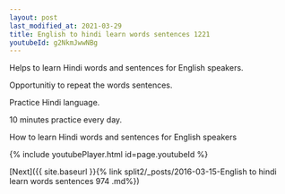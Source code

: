 ```yaml
---
layout: post
last_modified_at: 2021-03-29
title: English to hindi learn words sentences 1221 
youtubeId: g2NkmJwwNBg
---
```

 
 
Helps to learn Hindi words and sentences for English speakers.

Opportunitiy to repeat the words sentences. 

Practice Hindi language. 
 
10 minutes practice every day. 
 
How to learn Hindi words and sentences for English speakers 
 
{% include youtubePlayer.html id=page.youtubeId %}
 
 
[Next]({{ site.baseurl }}{% link  split2/_posts/2016-03-15-English to hindi learn words sentences 974 .md%})
 

